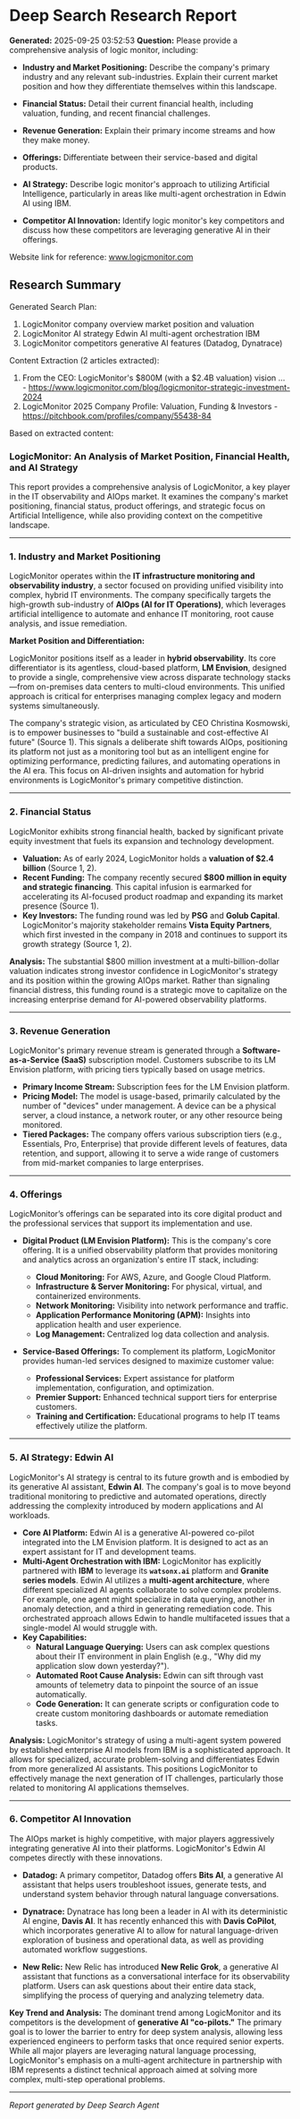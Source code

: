 # Deep Search Research Report

**Generated:** 2025-09-25 03:52:53
**Question:** Please provide a comprehensive analysis of logic monitor, including:

* **Industry and Market Positioning:** Describe the company's primary industry and any relevant sub-industries. Explain their current market position and how they differentiate themselves within this landscape.

* **Financial Status:** Detail their current financial health, including valuation, funding, and recent financial challenges.

* **Revenue Generation:** Explain their primary income streams and how they make money.

* **Offerings:** Differentiate between their service-based and digital products.

* **AI Strategy:** Describe logic monitor's approach to utilizing Artificial Intelligence, particularly in areas like multi-agent orchestration in Edwin AI using IBM.

* **Competitor AI Innovation:** Identify logic monitor's key competitors and discuss how these competitors are leveraging generative AI in their offerings.

Website link for reference: www.logicmonitor.com

## Research Summary


Generated Search Plan:
1. LogicMonitor company overview market position and valuation
2. LogicMonitor AI strategy Edwin AI multi-agent orchestration IBM
3. LogicMonitor competitors generative AI features (Datadog, Dynatrace)

Content Extraction (2 articles extracted):
1. From the CEO: LogicMonitor's $800M (with a $2.4B valuation) vision ... - https://www.logicmonitor.com/blog/logicmonitor-strategic-investment-2024
2. LogicMonitor 2025 Company Profile: Valuation, Funding & Investors - https://pitchbook.com/profiles/company/55438-84

Based on extracted content:
### **LogicMonitor: An Analysis of Market Position, Financial Health, and AI Strategy**

This report provides a comprehensive analysis of LogicMonitor, a key player in the IT observability and AIOps market. It examines the company's market positioning, financial status, product offerings, and strategic focus on Artificial Intelligence, while also providing context on the competitive landscape.

---

### **1. Industry and Market Positioning**

LogicMonitor operates within the **IT infrastructure monitoring and observability industry**, a sector focused on providing unified visibility into complex, hybrid IT environments. The company specifically targets the high-growth sub-industry of **AIOps (AI for IT Operations)**, which leverages artificial intelligence to automate and enhance IT monitoring, root cause analysis, and issue remediation.

**Market Position and Differentiation:**

LogicMonitor positions itself as a leader in **hybrid observability**. Its core differentiator is its agentless, cloud-based platform, **LM Envision**, designed to provide a single, comprehensive view across disparate technology stacks—from on-premises data centers to multi-cloud environments. This unified approach is critical for enterprises managing complex legacy and modern systems simultaneously.

The company's strategic vision, as articulated by CEO Christina Kosmowski, is to empower businesses to "build a sustainable and cost-effective AI future" (Source 1). This signals a deliberate shift towards AIOps, positioning its platform not just as a monitoring tool but as an intelligent engine for optimizing performance, predicting failures, and automating operations in the AI era. This focus on AI-driven insights and automation for hybrid environments is LogicMonitor's primary competitive distinction.

---

### **2. Financial Status**

LogicMonitor exhibits strong financial health, backed by significant private equity investment that fuels its expansion and technology development.

*   **Valuation:** As of early 2024, LogicMonitor holds a **valuation of $2.4 billion** (Source 1, 2).
*   **Recent Funding:** The company recently secured **$800 million in equity and strategic financing**. This capital infusion is earmarked for accelerating its AI-focused product roadmap and expanding its market presence (Source 1).
*   **Key Investors:** The funding round was led by **PSG** and **Golub Capital**. LogicMonitor's majority stakeholder remains **Vista Equity Partners**, which first invested in the company in 2018 and continues to support its growth strategy (Source 1, 2).

**Analysis:** The substantial $800 million investment at a multi-billion-dollar valuation indicates strong investor confidence in LogicMonitor's strategy and its position within the growing AIOps market. Rather than signaling financial distress, this funding round is a strategic move to capitalize on the increasing enterprise demand for AI-powered observability platforms.

---

### **3. Revenue Generation**

LogicMonitor's primary revenue stream is generated through a **Software-as-a-Service (SaaS)** subscription model. Customers subscribe to its LM Envision platform, with pricing tiers typically based on usage metrics.

*   **Primary Income Stream:** Subscription fees for the LM Envision platform.
*   **Pricing Model:** The model is usage-based, primarily calculated by the number of "devices" under management. A device can be a physical server, a cloud instance, a network router, or any other resource being monitored.
*   **Tiered Packages:** The company offers various subscription tiers (e.g., Essentials, Pro, Enterprise) that provide different levels of features, data retention, and support, allowing it to serve a wide range of customers from mid-market companies to large enterprises.

---

### **4. Offerings**

LogicMonitor’s offerings can be separated into its core digital product and the professional services that support its implementation and use.

*   **Digital Product (LM Envision Platform):** This is the company's core offering. It is a unified observability platform that provides monitoring and analytics across an organization's entire IT stack, including:
    *   **Cloud Monitoring:** For AWS, Azure, and Google Cloud Platform.
    *   **Infrastructure & Server Monitoring:** For physical, virtual, and containerized environments.
    *   **Network Monitoring:** Visibility into network performance and traffic.
    *   **Application Performance Monitoring (APM):** Insights into application health and user experience.
    *   **Log Management:** Centralized log data collection and analysis.

*   **Service-Based Offerings:** To complement its platform, LogicMonitor provides human-led services designed to maximize customer value:
    *   **Professional Services:** Expert assistance for platform implementation, configuration, and optimization.
    *   **Premier Support:** Enhanced technical support tiers for enterprise customers.
    *   **Training and Certification:** Educational programs to help IT teams effectively utilize the platform.

---

### **5. AI Strategy: Edwin AI**

LogicMonitor's AI strategy is central to its future growth and is embodied by its generative AI assistant, **Edwin AI**. The company's goal is to move beyond traditional monitoring to predictive and automated operations, directly addressing the complexity introduced by modern applications and AI workloads.

*   **Core AI Platform:** Edwin AI is a generative AI-powered co-pilot integrated into the LM Envision platform. It is designed to act as an expert assistant for IT and development teams.
*   **Multi-Agent Orchestration with IBM:** LogicMonitor has explicitly partnered with **IBM** to leverage its **`watsonx.ai`** platform and **Granite series models**. Edwin AI utilizes a **multi-agent architecture**, where different specialized AI agents collaborate to solve complex problems. For example, one agent might specialize in data querying, another in anomaly detection, and a third in generating remediation code. This orchestrated approach allows Edwin to handle multifaceted issues that a single-model AI would struggle with.
*   **Key Capabilities:**
    *   **Natural Language Querying:** Users can ask complex questions about their IT environment in plain English (e.g., "Why did my application slow down yesterday?").
    *   **Automated Root Cause Analysis:** Edwin can sift through vast amounts of telemetry data to pinpoint the source of an issue automatically.
    *   **Code Generation:** It can generate scripts or configuration code to create custom monitoring dashboards or automate remediation tasks.

**Analysis:** LogicMonitor's strategy of using a multi-agent system powered by established enterprise AI models from IBM is a sophisticated approach. It allows for specialized, accurate problem-solving and differentiates Edwin from more generalized AI assistants. This positions LogicMonitor to effectively manage the next generation of IT challenges, particularly those related to monitoring AI applications themselves.

---

### **6. Competitor AI Innovation**

The AIOps market is highly competitive, with major players aggressively integrating generative AI into their platforms. LogicMonitor's Edwin AI competes directly with these innovations.

*   **Datadog:** A primary competitor, Datadog offers **Bits AI**, a generative AI assistant that helps users troubleshoot issues, generate tests, and understand system behavior through natural language conversations.

*   **Dynatrace:** Dynatrace has long been a leader in AI with its deterministic AI engine, **Davis AI**. It has recently enhanced this with **Davis CoPilot**, which incorporates generative AI to allow for natural language-driven exploration of business and operational data, as well as providing automated workflow suggestions.

*   **New Relic:** New Relic has introduced **New Relic Grok**, a generative AI assistant that functions as a conversational interface for its observability platform. Users can ask questions about their entire data stack, simplifying the process of querying and analyzing telemetry data.

**Key Trend and Analysis:** The dominant trend among LogicMonitor and its competitors is the development of **generative AI "co-pilots."** The primary goal is to lower the barrier to entry for deep system analysis, allowing less experienced engineers to perform tasks that once required senior experts. While all major players are leveraging natural language processing, LogicMonitor's emphasis on a multi-agent architecture in partnership with IBM represents a distinct technical approach aimed at solving more complex, multi-step operational problems.

---
*Report generated by Deep Search Agent*
